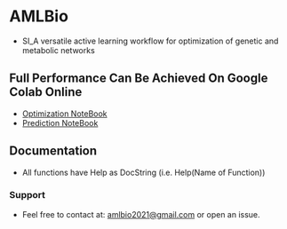 # AMLBio
* SI_A versatile active learning workflow for optimization of genetic and metabolic networks


## Full Performance Can Be Achieved On Google Colab Online
* [Optimization NoteBook](https://colab.research.google.com/github/AMLBio/AMLBio_2021/blob/master/AMLBio_2021_Optimization_Notebook_vDev.ipynb)
* [Prediction NoteBook](https://colab.research.google.com/github/AMLBio/AMLBio_2021/blob/master/AMLBio_2021_Prediction_Notebook_vDev.ipynb)

## Documentation
* All functions have Help as DocString (i.e. Help(Name of Function))

### Support
* Feel free to contact at: amlbio2021@gmail.com or open an issue.
